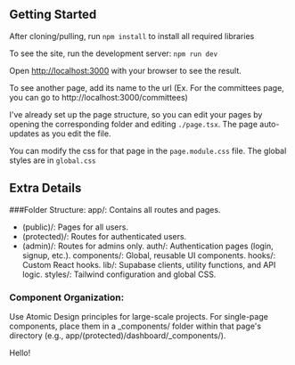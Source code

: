 ## Getting Started

After cloning/pulling, run `npm install` to install all required libraries

To see the site, run the development server: `npm run dev`

Open [http://localhost:3000](http://localhost:3000) with your browser to see the result.

To see another page, add its name to the url (Ex. For the committees page, you can go to http://localhost:3000/committees)

I've already set up the page structure, so you can edit your pages by opening the corresponding folder and editing `./page.tsx`. The page auto-updates as you edit the file.

You can modify the css for that page in the `page.module.css` file. The global styles are in `global.css`

## Extra Details

###Folder Structure:
app/: Contains all routes and pages.

- (public)/: Pages for all users.
- (protected)/: Routes for authenticated users.
- (admin)/: Routes for admins only.
  auth/: Authentication pages (login, signup, etc.).
  components/: Global, reusable UI components.
  hooks/: Custom React hooks.
  lib/: Supabase clients, utility functions, and API logic.
  styles/: Tailwind configuration and global CSS.

### Component Organization:

Use Atomic Design principles for large-scale projects.
For single-page components, place them in a \_components/ folder within that page's directory (e.g., app/(protected)/dashboard/\_components/).

Hello!
